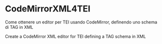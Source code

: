 # CodeMirrorXML4TEI
Come ottenere un editor per TEI usando CodeMirror, definendo uno schema di TAG in XML

Create a CodeMirror XML editor for TEI defining a TAG schema in XML